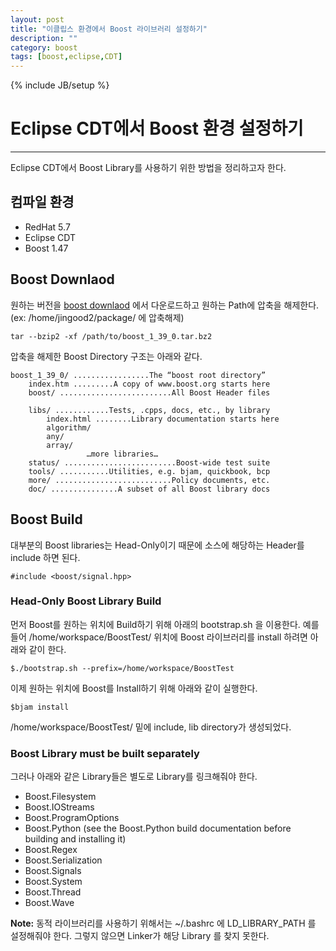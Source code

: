 ```yaml
---
layout: post
title: "이클립스 환경에서 Boost 라이브러리 설정하기"
description: ""
category: boost 
tags: [boost,eclipse,CDT]
---
```

{% include JB/setup %}

# Eclipse CDT에서 Boost 환경 설정하기
-----

Eclipse CDT에서 Boost Library를 사용하기 위한 방법을 정리하고자 한다. 

## 컴파일 환경 

- RedHat 5.7 
- Eclipse CDT
- Boost 1.47 

## Boost Downlaod
원하는 버전을 [boost downlaod](http://sourceforge.net/projects/boost/files/boost-binaries/) 에서 다운로드하고 원하는 Path에 압축을 해제한다. 
(ex: /home/jingood2/package/ 에 압축해제)

    tar --bzip2 -xf /path/to/boost_1_39_0.tar.bz2

압축을 해제한 Boost Directory 구조는 아래와 같다. 

    boost_1_39_0/ .................The “boost root directory”
        index.htm .........A copy of www.boost.org starts here
        boost/ .........................All Boost Header files
    
        libs/ ............Tests, .cpps, docs, etc., by library
            index.html ........Library documentation starts here
            algorithm/
            any/
            array/
                     …more libraries…
        status/ .........................Boost-wide test suite
        tools/ ...........Utilities, e.g. bjam, quickbook, bcp
        more/ ..........................Policy documents, etc.
        doc/ ...............A subset of all Boost library docs

## Boost Build
대부분의 Boost libraries는 Head-Only이기 때문에 소스에 해당하는 Header를 include 하면 된다. 

    #include <boost/signal.hpp>


### Head-Only Boost Library Build ##

먼저 Boost를 원하는 위치에 Build하기 위해 아래의 bootstrap.sh 을 이용한다. 예를 들어 /home/workspace/BoostTest/ 위치에 Boost 라이브러리를 install 하려면 아래와 같이 한다. 

    $./bootstrap.sh --prefix=/home/workspace/BoostTest
    

이제 원하는 위치에 Boost를 Install하기 위해 아래와 같이 실행한다. 

    $bjam install

/home/workspace/BoostTest/ 밑에 include, lib directory가 생성되었다. 

### Boost Library must be built separately ###

그러나 아래와 같은 Library들은 별도로 Library를 링크해줘야 한다.  

- Boost.Filesystem
- Boost.IOStreams
- Boost.ProgramOptions
- Boost.Python (see the Boost.Python build documentation before building and installing it)
- Boost.Regex
- Boost.Serialization
- Boost.Signals
- Boost.System
- Boost.Thread
- Boost.Wave

**Note:** 동적 라이브러리를 사용하기 위해서는 ~/.bashrc 에 LD_LIBRARY_PATH 를 설정해줘야 한다. 그렇지 않으면 Linker가 해당 Library 를 찾지 못한다.
